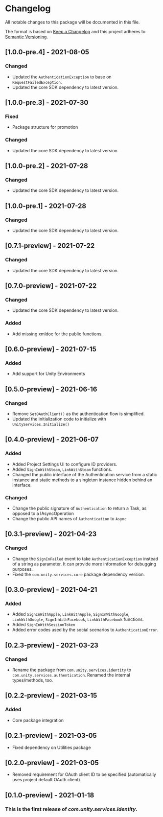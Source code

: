 # Changelog
All notable changes to this package will be documented in this file.

The format is based on [Keep a Changelog](http://keepachangelog.com/en/1.0.0/)
and this project adheres to [Semantic Versioning](http://semver.org/spec/v2.0.0.html).

## [1.0.0-pre.4] - 2021-08-05
### Changed
- Updated the `AuthenticationException` to base on `RequestFailedException`.
- Updated the core SDK dependency to latest version.

## [1.0.0-pre.3] - 2021-07-30
### Fixed
- Package structure for promotion
### Changed
- Updated the core SDK dependency to latest version.

## [1.0.0-pre.2] - 2021-07-28
### Changed
- Updated the core SDK dependency to latest version.

## [1.0.0-pre.1] - 2021-07-28
### Changed
- Updated the core SDK dependency to latest version.

## [0.7.1-preview] - 2021-07-22
### Changed
- Updated the core SDK dependency to latest version.

## [0.7.0-preview] - 2021-07-22
### Changed
- Updated the core SDK dependency to latest version.
### Added
- Add missing xmldoc for the public functions.

## [0.6.0-preview] - 2021-07-15
### Added
- Add support for Unity Environments

## [0.5.0-preview] - 2021-06-16
### Changed
- Remove `SetOAuthClient()` as the authentication flow is simplified.
- Updated the initialization code to initialize with `UnityServices.Initialize()`

## [0.4.0-preview] - 2021-06-07
### Added
- Added Project Settings UI to configure ID providers.
- Added `SignInWithSteam`, `LinkWithSteam` functions.
- Changed the public interface of the Authentication service from a static instance and static methods to a singleton instance hidden behind an interface.

### Changed
- Change the public signature of `Authentication` to return a Task, as opposed to a IAsyncOperation
- Change the public API names of `Authentication` to `Async`

## [0.3.1-preview] - 2021-04-23
### Changed
- Change the `SignInFailed` event to take `AuthenticationException` instead of a string as parameter. It can provide more information for debugging purposes.
- Fixed the `com.unity.services.core` package dependency version. 

## [0.3.0-preview] - 2021-04-21
### Added
- Added `SignInWithApple`, `LinkWithApple`, `SignInWithGoogle`, `LinkWithGoogle`, `SignInWithFacebook`, `LinkWithFacebook` functions.
- Added `SignInWithSessionToken`
- Added error codes used by the social scenarios to `AuthenticationError`.

## [0.2.3-preview] - 2021-03-23
### Changed
- Rename the package from `com.unity.services.identity` to `com.unity.services.authentication`. Renamed the internal types/methods, too.

## [0.2.2-preview] - 2021-03-15
### Added
- Core package integration

## [0.2.1-preview] - 2021-03-05

- Fixed dependency on Utilities package

## [0.2.0-preview] - 2021-03-05

- Removed requirement for OAuth client ID to be specified (automatically uses project default OAuth client)

## [0.1.0-preview] - 2021-01-18

### This is the first release of *com.unity.services.identity*.
